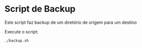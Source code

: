 # Script de Backup
Este script faz backup de um diretório de origem para um destino


Execute o script:
```
./backup.sh
```
